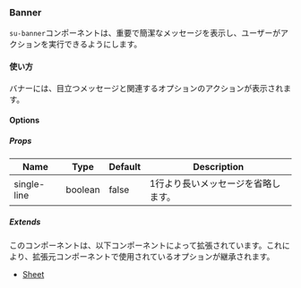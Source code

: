 ### Banner

`su-banner`コンポーネントは、重要で簡潔なメッセージを表示し、ユーザーがアクションを実行できるようにします。

<su-divider class="mb-8" />

#### 使い方

バナーには、目立つメッセージと関連するオプションのアクションが表示されます。

<sample />

#### Options

##### Props

|Name|Type|Default|Description|
|----|----|-------|-----------|
|single-line|boolean|false|1行より長いメッセージを省略します。|

##### Extends

このコンポーネントは、以下コンポーネントによって拡張されています。これにより、拡張元コンポーネントで使用されているオプションが継承されます。

- [Sheet](/components/SuSheet)